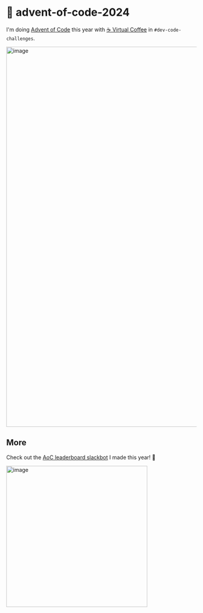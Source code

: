 # 🎄 advent-of-code-2024

I'm doing [Advent of Code](https://adventofcode.com) this year with [☕️ Virtual Coffee](https://virtualcoffee.io) in `#dev-code-challenges`.

<img width="1004" alt="image" src="https://github.com/user-attachments/assets/1d18742c-3ab5-4916-bafc-39b9ade9a43c" />

## More

Check out the [AoC leaderboard slackbot](https://github.com/ebanner/advent-of-code-leaderboard) I made this year! 🥳

<img width="373" alt="image" src="https://github.com/user-attachments/assets/5a3de44f-a3f7-49fa-9915-f5cfb2280810">
